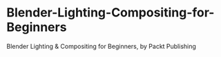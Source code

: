 # Blender-Lighting-Compositing-for-Beginners
Blender Lighting &amp; Compositing for Beginners, by Packt Publishing
